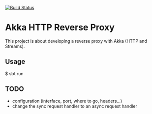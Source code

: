 [![Build Status](https://travis-ci.org/taggiasco/akka-http-reverse-proxy.svg?branch=master)](https://travis-ci.org/taggiasco/akka-http-reverse-proxy)

# Akka HTTP Reverse Proxy

This project is about developing a reverse proxy with Akka (HTTP and Streams).



## Usage

$ sbt run



## TODO

- configuration (interface, port, where to go, headers...)
- change the sync request handler to an async request handler


